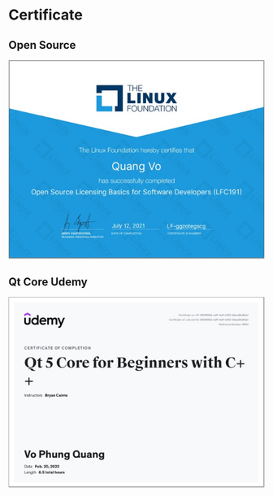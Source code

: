# Certificate

## Open Source
![Demo](open_source.jpg "Demo")

## Qt Core Udemy
![Demo](Qt_Udemy.jpg "Demo")
